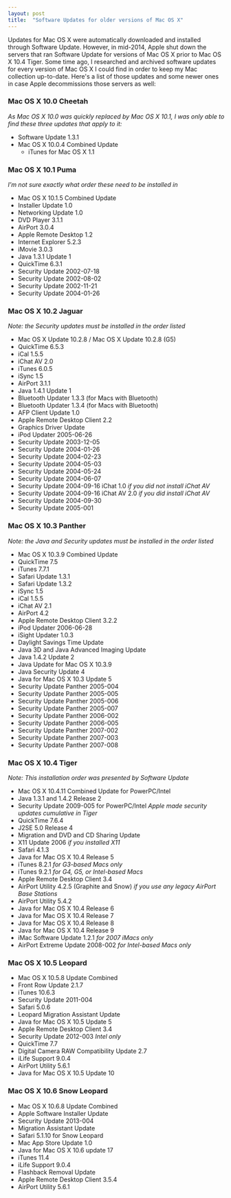 ```yaml
---
layout: post
title:  "Software Updates for older versions of Mac OS X"
---
```

Updates for Mac OS X were automatically downloaded and installed through Software Update. However, in mid-2014, Apple shut down the servers that ran Software Update for versions of Mac OS X prior to Mac OS X 10.4 Tiger. Some time ago, I researched and archived software updates for every version of Mac OS X I could find in order to keep my Mac collection up-to-date. Here's a list of those updates and some newer ones in case Apple decommissions those servers as well:
### Mac OS X 10.0 Cheetah
_As Mac OS X 10.0 was quickly replaced by Mac OS X 10.1, I was only able to find these three updates that apply to it:_
  * Software Update 1.3.1
* Mac OS X 10.0.4 Combined Update
  * iTunes for Mac OS X 1.1
### Mac OS X 10.1 Puma
_I’m not sure exactly what order these need to be installed in_
  * Mac OS X 10.1.5 Combined Update
  * Installer Update 1.0
  * Networking Update 1.0
  * DVD Player 3.1.1
  * AirPort 3.0.4
  * Apple Remote Desktop 1.2
  * Internet Explorer 5.2.3
  * iMovie 3.0.3
  * Java 1.3.1 Update 1
  * QuickTime 6.3.1
  * Security Update 2002-07-18
  * Security Update 2002-08-02
  * Security Update 2002-11-21
  * Security Update 2004-01-26
### Mac OS X 10.2 Jaguar
_Note: the Security updates must be installed in the order listed_
  * Mac OS X Update 10.2.8 / Mac OS X Update 10.2.8 (G5)
* QuickTime 6.5.3
* iCal 1.5.5
* iChat AV 2.0
* iTunes 6.0.5
* iSync 1.5
* AirPort 3.1.1
* Java 1.4.1 Update 1
* Bluetooth Updater 1.3.3 (for Macs with Bluetooth)
* Bluetooth Updater 1.3.4 (for Macs with Bluetooth)
* AFP Client Update 1.0
* Apple Remote Desktop Client 2.2
* Graphics Driver Update
* iPod Updater 2005-06-26
* Security Update 2003-12-05
* Security Update 2004-01-26
* Security Update 2004-02-23
* Security Update 2004-05-03
* Security Update 2004-05-24
* Security Update 2004-06-07
* Security Update 2004-09-16 iChat 1.0 _if you did not install iChat AV_
* Security Update 2004-09-16 iChat AV 2.0 _if you did install iChat AV_
* Security Update 2004-09-30
* Security Update 2005-001
### Mac OS X 10.3 Panther
_Note: the Java and Security updates must be installed in the order listed_
* Mac OS X 10.3.9 Combined Update
* QuickTime 7.5
* iTunes 7.7.1
* Safari Update 1.3.1
* Safari Update 1.3.2
* iSync 1.5
* iCal 1.5.5
* iChat AV 2.1
* AirPort 4.2
* Apple Remote Desktop Client 3.2.2
* iPod Updater 2006-06-28
* iSight Updater 1.0.3
* Daylight Savings Time Update
* Java 3D and Java Advanced Imaging Update
* Java 1.4.2 Update 2
* Java Update for Mac OS X 10.3.9
* Java Security Update 4
* Java for Mac OS X 10.3 Update 5
* Security Update Panther 2005-004
* Security Update Panther 2005-005
* Security Update Panther 2005-006
* Security Update Panther 2005-007
* Security Update Panther 2006-002
* Security Update Panther 2006-005
* Security Update Panther 2007-002
* Security Update Panther 2007-003
* Security Update Panther 2007-008
### Mac OS X 10.4 Tiger
_Note: This installation order was presented by Software Update_
* Mac OS X 10.4.11 Combined Update for PowerPC/Intel
* Java 1.3.1 and 1.4.2 Release 2
* Security Update 2009-005 for PowerPC/Intel _Apple made security updates cumulative in Tiger_
* QuickTime 7.6.4
* J2SE 5.0 Release 4
* Migration and DVD and CD Sharing Update
* X11 Update 2006 _if you installed X11_
* Safari 4.1.3
* Java for Mac OS X 10.4 Release 5
* iTunes 8.2.1 _for G3-based Macs only_
* iTunes 9.2.1 _for G4, G5, or Intel-based Macs_
* Apple Remote Desktop Client 3.4
* AirPort Utility 4.2.5 (Graphite and Snow) _if you use any legacy AirPort Base Stations_
* AirPort Utility 5.4.2
* Java for Mac OS X 10.4 Release 6
* Java for Mac OS X 10.4 Release 7
* Java for Mac OS X 10.4 Release 8
* Java for Mac OS X 10.4 Release 9
* iMac Software Update 1.2.1 _for 2007 iMacs only_
* AirPort Extreme Update 2008-002 _for Intel-based Macs only_
### Mac OS X 10.5 Leopard
* Mac OS X 10.5.8 Update Combined
* Front Row Update 2.1.7
* iTunes 10.6.3
* Security Update 2011-004
* Safari 5.0.6
* Leopard Migration Assistant Update
* Java for Mac OS X 10.5 Update 5
* Apple Remote Desktop Client 3.4
* Security Update 2012-003 _Intel only_
* QuickTime 7.7
* Digital Camera RAW Compatibility Update 2.7
* iLife Support 9.0.4
* AirPort Utility 5.6.1
* Java for Mac OS X 10.5 Update 10
### Mac OS X 10.6 Snow Leopard
* Mac OS X 10.6.8 Update Combined
* Apple Software Installer Update
* Security Update 2013-004
* Migration Assistant Update
* Safari 5.1.10 for Snow Leopard
* Mac App Store Update 1.0
* Java for Mac OS X 10.6 update 17
* iTunes 11.4
* iLife Support 9.0.4
* Flashback Removal Update
* Apple Remote Desktop Client 3.5.4
* AirPort Utility 5.6.1